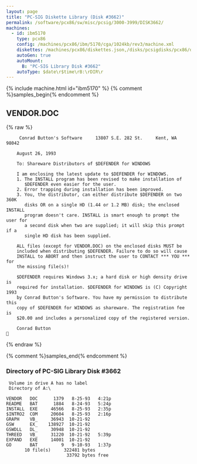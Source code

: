 ```yaml
---
layout: page
title: "PC-SIG Diskette Library (Disk #3662)"
permalink: /software/pcx86/sw/misc/pcsig/3000-3999/DISK3662/
machines:
  - id: ibm5170
    type: pcx86
    config: /machines/pcx86/ibm/5170/cga/1024kb/rev3/machine.xml
    diskettes: /machines/pcx86/diskettes.json,/disks/pcsigdisks/pcx86/diskettes.json
    autoGen: true
    autoMount:
      B: "PC-SIG Library Disk #3662"
    autoType: $date\r$time\rB:\rDIR\r
---
```


{% include machine.html id="ibm5170" %}
{% comment %}samples_begin{% endcomment %}

## VENDOR.DOC

{% raw %}
```
     Conrad Button's Software     13807 S.E. 282 St.     Kent, WA 98042

    August 26, 1993

    To: Shareware Distributors of $DEFENDER for WINDOWS

    I am enclosing the latest update to $DEFENDER for WINDOWS.
    1. The INSTALL program has been revised to make installation of
       $DEFENDER even easier for the user.
    2. Error trapping during installation has been improved.
    3. You, the distributor, can either distribute $DEFENDER on two 360K
       disks OR on a single HD (1.44 or 1.2 MB) disk; the enclosed INSTALL
       program doesn't care. INSTALL is smart enough to prompt the user for
       a second disk when two are supplied; it will skip this prompt if a
       single HD disk has been supplied.

    ALL files (except for VENDOR.DOC) on the enclosed disks MUST be
    included when distributing $DEFENDER. Failure to do so will cause
    INSTALL to ABORT and then instruct the user to CONTACT *** YOU *** for
    the missing file(s)!

    $DEFENDER requires Windows 3.x; a hard disk or high density drive is
    required for installation. $DEFENDER for WINDOWS is (C) Copyright 1993
    by Conrad Button's Software. You have my permission to distribute this
    copy of $DEFENDER for WINDOWS as shareware. The registration fee is
    $20.00 and includes a personalized copy of the registered version.

    Conrad Button

```
{% endraw %}

{% comment %}samples_end{% endcomment %}

### Directory of PC-SIG Library Disk #3662

     Volume in drive A has no label
     Directory of A:\

    VENDOR   DOC      1379   8-25-93   4:21p
    README   BAT      1884   8-24-93   5:24p
    INSTALL  EXE     46566   8-25-93   2:35p
    $INTRO2  COM     20604   8-25-93   2:16p
    GRAPH    VB_     36943  10-21-92
    GSW      EX_    138927  10-21-92
    GSWDLL   DL_     30948  10-21-92
    THREED   VB_     31220  10-21-92   5:39p
    EXPAND   EXE     14001  10-21-92
    GO       BAT         9   9-10-93   1:37p
           10 file(s)     322481 bytes
                           33792 bytes free
